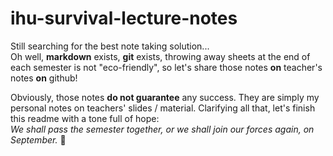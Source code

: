 # ihu-survival-lecture-notes

Still searching for the best note taking solution...  
Oh well, **markdown** exists, **git** exists, throwing away sheets at the end of each semester is not "eco-friendly", so let's share those notes **on** teacher's notes **on** github!

Obviously, those notes **do not guarantee** any success. They are simply my personal notes on teachers' slides / material.
Clarifying all that, let's finish this readme with a tone full of hope:  
*We shall pass the semester together, or we shall join our forces again, on September.* 🚀

